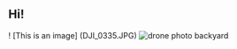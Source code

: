 ## Hi!

! [This is an image] (DJI_0335.JPG)
<img src="https://github.com/tkylesh/tkylesh/blob/main/DJI_0335.JPG" alt="drone photo backyard"/>
